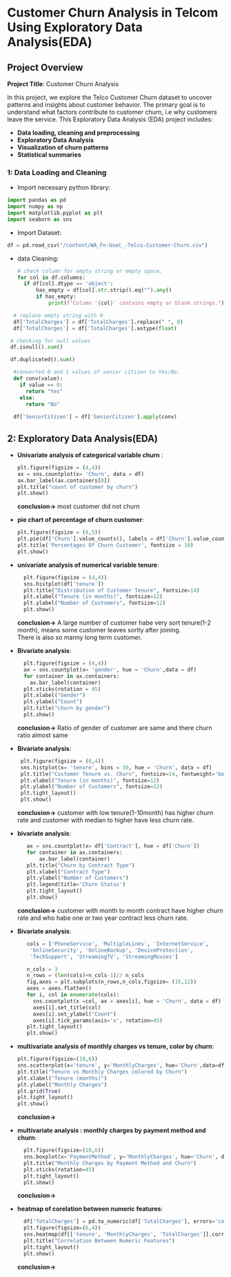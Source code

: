 # Customer Churn Analysis in Telcom Using Exploratory Data Analysis(EDA)

## Project Overview

**Project Title**: Customer Churn Analysis

In this project, we explore the Telco Customer Churn dataset to uncover patterns and insights about customer behavior. The primary goal is to understand what factors  contribute to customer churn, i.e why customers leave the service.
This Exploratory Data Analysis (EDA) project includes:
<br>
-  **Data loading, cleaning and preprocessing**<br>
-  **Exploratory Data Analysis**<br>
-  **Visualization of churn patterns**<br>
-  **Statistical summaries**

### 1: Data Loading and Cleaning
- Import necessary python library:

```python
import pandas as pd
import numpy as np
import matplotlib.pyplot as plt
import seaborn as sns
```
- Import Dataset:
```python
df = pd.read_csv("/content/WA_Fn-UseC_-Telco-Customer-Churn.csv")
```
- data Cleaning:


  ```python
  # check column for empty string or empty space.
  for col in df.columns:
    if df[col].dtype == 'object': 
        has_empty = df[col].str.strip().eq("").any()
        if has_empty:
            print(f"Column '{col}' contains empty or blank strings.")
  ```
```python
  # replace empty string with 0
  df['TotalCharges'] = df['TotalCharges'].replace(" ", 0)
  df['TotalCharges'] = df['TotalCharges'].astype(float)
```

```python
 # checking for null values
 df.isnull().sum()
```

```python
 df.duplicated().sum()
```
```python
  #converted 0 and 1 values of senior citizen to Yes/No.
  def conv(value):
    if value == 0:
      return "Yes"
    else:
      return "No"
  
  df['SeniorCitizen'] = df['SeniorCitizen'].apply(conv)
```


## 2: Exploratory Data Analysis(EDA)

- **Univariate analysis of categorical variable churn** :
  ```python
  plt.figure(figsize = (4,4))
  ax = sns.countplot(x= 'Churn', data = df)
  ax.bar_label(ax.containers[0])
  plt.title("count of customer by churn")
  plt.show()
  ```
  **conclusion->** most customer did not churn 
- **pie chart of percentage of churn customer**:
  ```python
  plt.figure(figsize = (4,5))
  plt.pie(df['Churn'].value_counts(), labels = df['Churn'].value_counts().index, autopct = '%1.1f%%')
  plt.title('Percentages Of Churn Customer', fontsize = 10)
  plt.show()
  ```

- **univariate analysis of numerical variable tenure**:
  ```python
    plt.figure(figsize = (4,4))
    sns.histplot(df['tenure'])
    plt.title("Distribution of Customer Tenure", fontsize=14)
    plt.xlabel("Tenure (in months)", fontsize=12)
    plt.ylabel("Number of Customers", fontsize=12)
    plt.show() 
  ```
  **conclusion->** A large number of customer habe very sort tenure(1-2 month), means some customer leaves sortly after joining.<br> There is also so manny long term customer.

- **Bivariate analysis**:
  ```python
    plt.figure(figsize = (4,4))
    ax = sns.countplot(x= 'gender', hue = 'Churn',data = df)
    for container in ax.containers:
      ax.bar_label(container)
    plt.xticks(rotation = 45)
    plt.xlabel("Gender")
    plt.ylabel("Count")
    plt.title("churn by gender")
    plt.show()
  ```
  **conclusion->** Ratio of gender of customer are same and there churn ratio almost same

 - **Bivariate analysis**:
   ```python
    plt.figure(figsize = (8,4))
    sns.histplot(x= 'tenure', bins = 30, hue = 'Churn', data = df)
    plt.title("Customer Tenure vs. Churn", fontsize=14, fontweight='bold')
    plt.xlabel("Tenure (in months)", fontsize=12)
    plt.ylabel("Number of Customers", fontsize=12)
    plt.tight_layout()
    plt.show() 
   ```
   **conclusion->** customer with low tenure(1-10month) has higher churn rate and customer with median to higher have less churn rate.

 - **bivariate analysis**:
   ```python
      ax = sns.countplot(x= df['Contract'], hue = df['Churn'])
      for container in ax.containers:
          ax.bar_label(container)
      plt.title("Churn by Contract Type")
      plt.xlabel("Contract Type")
      plt.ylabel("Number of Customers")
      plt.legend(title='Churn Status')
      plt.tight_layout()
      plt.show()  
   ```
   **conclusion->** customer with month to month contract have higher churn rate and who habe one or two year contract less churn rate.

 - **Bivariate analysis**:
   ```python
      cols = ['PhoneService', 'MultipleLines', 'InternetService',
       'OnlineSecurity', 'OnlineBackup', 'DeviceProtection',
       'TechSupport', 'StreamingTV', 'StreamingMovies']

      n_cols = 3
      n_rows = (len(cols)+n_cols-1)// n_cols
      fig,axes = plt.subplots(n_rows,n_cols,figsize= (15,12))
      axes = axes.flatten()
      for i, col in enumerate(cols):
        sns.countplot(x =col, ax = axes[i], hue = 'Churn', data = df)
        axes[i].set_title(col)
        axes[i].set_ylabel("Count")
        axes[i].tick_params(axis='x', rotation=45)
      plt.tight_layout()
      plt.show()  

   ```

- **multivariate analysis of monthly charges vs tenure, color by churn**:
  ```python
  plt.figure(figsize=(10,6))
  sns.scatterplot(x='tenure', y='MonthlyCharges', hue='Churn',data=df)
  plt.title("Tenure vs Monthly Charges colored by Churn")
  plt.xlabel("Tenure (months)")
  plt.ylabel("Monthly Charges")
  plt.grid(True)
  plt.tight_layout()
  plt.show()
  ```
  **conclusion->**

- **multivariate analysis : monthly charges by payment method and churn**:
  ```python
    plt.figure(figsize=(10,6))
    sns.boxplot(x='PaymentMethod', y='MonthlyCharges', hue='Churn', data=df)
    plt.title("Monthly Charges by Payment Method and Churn")
    plt.xticks(rotation=45)
    plt.tight_layout()
    plt.show()
  ```
  **conclusion->**

- **heatmap of corelation between numeric features**:
  ```python
    df['TotalCharges'] = pd.to_numeric(df['TotalCharges'], errors='coerce')
    plt.figure(figsize=(6,4))
    sns.heatmap(df[['tenure', 'MonthlyCharges', 'TotalCharges']].corr(), annot=True, cmap='coolwarm')
    plt.title("Correlation Between Numeric Features")
    plt.tight_layout()
    plt.show()
  ```
  **conclusion->** 












